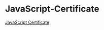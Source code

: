 # JavaScript-Certificate
<a href="https://uupload.ir/view/p29y_js.rar/"> JavaScript Certificate </a>
